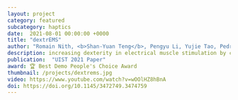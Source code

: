 ```yaml
---
layout: project
category: featured
subcategory: haptics
date:  2021-08-01 00:00:00 +0000
title: "dextrEMS"
author: "Romain Nith, <b>Shan-Yuan Teng</b>, Pengyu Li, Yujie Tao, Pedro Lopes"
description: increasing dexterity in electrical muscle stimulation by combining it with brakes.
publication:  "UIST 2021 Paper"
award: 🏆 Best Demo People's Choice Award
thumbnail: /projects/dextrems.jpg
video: https://www.youtube.com/watch?v=wOOlHZ8hBnA
doi: https://doi.org/10.1145/3472749.3474759
---
```

